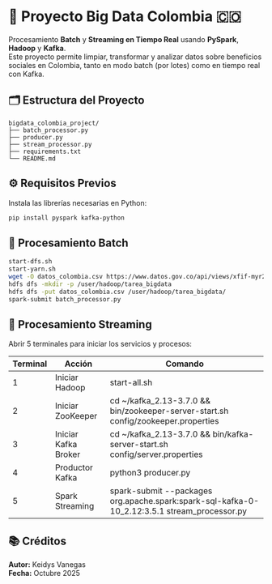 # 🚀 Proyecto Big Data Colombia 🇨🇴

Procesamiento **Batch** y **Streaming en Tiempo Real** usando **PySpark**, **Hadoop** y **Kafka**.  
Este proyecto permite limpiar, transformar y analizar datos sobre beneficios sociales en Colombia, tanto en modo batch (por lotes) como en tiempo real con Kafka.

## 🗂️ Estructura del Proyecto

```
bigdata_colombia_project/
├── batch_processor.py
├── producer.py
├── stream_processor.py
├── requirements.txt
└── README.md
```

## ⚙️ Requisitos Previos

Instala las librerías necesarias en Python:

```bash
pip install pyspark kafka-python
```

## 🧩 Procesamiento Batch

```bash
start-dfs.sh
start-yarn.sh
wget -O datos_colombia.csv https://www.datos.gov.co/api/views/xfif-myr2/rows.csv?accessType=DOWNLOAD
hdfs dfs -mkdir -p /user/hadoop/tarea_bigdata
hdfs dfs -put datos_colombia.csv /user/hadoop/tarea_bigdata/
spark-submit batch_processor.py
```

## 🔄 Procesamiento Streaming

Abrir 5 terminales para iniciar los servicios y procesos:

| Terminal | Acción | Comando |
|-----------|--------|---------|
| 1 | Iniciar Hadoop | start-all.sh |
| 2 | Iniciar ZooKeeper | cd ~/kafka_2.13-3.7.0 && bin/zookeeper-server-start.sh config/zookeeper.properties |
| 3 | Iniciar Kafka Broker | cd ~/kafka_2.13-3.7.0 && bin/kafka-server-start.sh config/server.properties |
| 4 | Productor Kafka | python3 producer.py |
| 5 | Spark Streaming | spark-submit --packages org.apache.spark:spark-sql-kafka-0-10_2.12:3.5.1 stream_processor.py |

## 📚 Créditos

**Autor:** Keidys Vanegas  
**Fecha:** Octubre 2025
